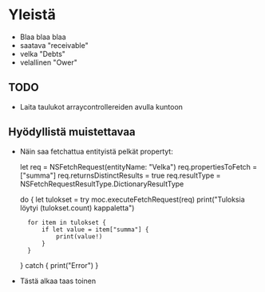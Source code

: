 # Yleistä
- Blaa blaa blaa
- saatava "receivable"
- velka "Debts"
- velallinen "Ower"

## TODO
- Laita taulukot arraycontrollereiden avulla kuntoon

## Hyödyllistä muistettavaa

- Näin saa fetchattua entityistä pelkät propertyt:

    let req = NSFetchRequest(entityName: "Velka")
    req.propertiesToFetch = ["summa"]
    req.returnsDistinctResults = true
    req.resultType = NSFetchRequestResultType.DictionaryResultType

    do {
        let tulokset = try moc.executeFetchRequest(req)
        print("Tuloksia löytyi \(tulokset.count) kappaletta")

        for item in tulokset {
            if let value = item["summa"] {
                print(value!)
            }
        }
    } catch {
        print("Error")
    }
    
- Tästä alkaa taas toinen 
